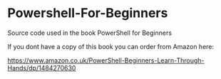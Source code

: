 # Powershell-For-Beginners

Source code used in the book PowerShell for Beginners

If you dont have a copy of this book you can order from Amazon here:

https://www.amazon.co.uk/PowerShell-Beginners-Learn-Through-Hands/dp/1484270630


